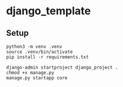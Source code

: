 # django_template

## Setup
```
python3 -m venv .venv
source .venv/bin/activate
pip install -r requirements.txt

django-admin startproject django_project .
chmod +x manage.py
manage.py startapp core
```
